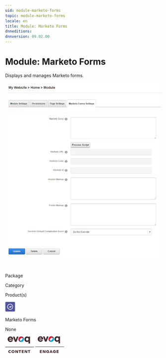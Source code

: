 ```yaml
---
uid: module-marketo-forms
topic: module-marketo-forms
locale: en
title: Module: Marketo Forms
dnneditions: 
dnnversion: 09.02.00
---
```


# Module: Marketo Forms

Displays and manages Marketo forms.

  

![Marketo Forms module](/images/scr-module-MarketoForms.png)

  

 

Package

Category

Product(s)

 ![icon](/images/ico-module-marketo.png) 

Marketo Forms

None

 ![Evoq Content](/images/ico-evoq-content.png) ![Evoq Engage](/images/ico-evoq-engage.png)